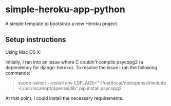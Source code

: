 # simple-heroku-app-python
A simple template to bootstrap a new Heroku project


## Setup instructions
Using Mac OS X:

Initially, I ran into an issue where C couldn't compile psycopg2 (a dependency for django-heroku). To resolve the issue I ran the following commands:
> xcode-select --install
> env LDFLAGS="-I/usr/local/opt/openssl/include -L/usr/local/opt/openssl/lib" pip install psycopg2

At that point, I could install the necessary requirements.
